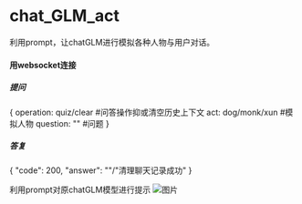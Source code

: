# chat_GLM_act
利用prompt，让chatGLM进行模拟各种人物与用户对话。

#### 用websocket连接
##### 提问
{
operation: quiz/clear  #问答操作抑或清空历史上下文
act: dog/monk/xun    #模拟人物
question: ""  #问题
}

##### 答复
{
"code": 200, 
"answer": ""/"清理聊天记录成功"
}

利用prompt对原chatGLM模型进行提示
![图片](https://user-images.githubusercontent.com/126737340/234813238-9fd4732e-3371-4acd-8b02-6d5f5248188c.png)
